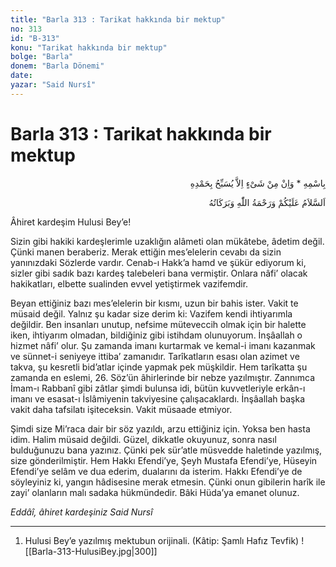 ```yaml
---
title: "Barla 313 : Tarikat hakkında bir mektup"
no: 313
id: "B-313"
konu: "Tarikat hakkında bir mektup"
bolge: "Barla"
donem: "Barla Dönemi"
date: 
yazar: "Said Nursî"
---
```


# Barla 313 : Tarikat hakkında bir mektup

<p class="arabic" dir="rtl" title="Meal: “O’nun adıyla” * “Hiçbir şey yoktur ki O'nu hamd ile tesbih etmesin” [İsrâ Suresi, 17:44]">بِاسْمِهِ * وَاِنْ مِنْ شَىْءٍ اِلاَّ يُسَبِّحُ بِحَمْدِهِ</p>

<p class="arabic" dir="rtl" title="Meal: “Allah’ın selâmı, rahmeti ve bereketleri, üzerinize olsun.”">اَلسَّلاَمُ عَلَيْكُمْ وَرَحْمَةُ اللّٰهِ وَبَرَكَاتُهُ</p>

Âhiret kardeşim Hulusi Bey’e!

Sizin gibi hakiki kardeşlerimle uzaklığın alâmeti olan mükâtebe, âdetim değil. Çünki manen beraberiz. Merak ettiğin mes’elelerin cevabı da sizin yanınızdaki Sözlerde vardır. Cenab-ı Hakk’a hamd ve şükür ediyorum ki, sizler gibi sadık bazı kardeş talebeleri bana vermiştir. Onlara nâfi’ olacak hakikatları, elbette sualinden evvel yetiştirmek vazifemdir.

Beyan ettiğiniz bazı mes’elelerin bir kısmı, uzun bir bahis ister. Vakit te müsaid değil. Yalnız şu kadar size derim ki: Vazifem kendi ihtiyarımla değildir. Ben insanları unutup, nefsime müteveccih olmak için bir halette iken, ihtiyarım olmadan, bildiğiniz gibi istihdam olunuyorum. İnşâallah o hizmet nâfi’ olur. Şu zamanda imanı kurtarmak ve kemal-i imanı kazanmak ve sünnet-i seniyeye ittiba’ zamanıdır. Tarîkatların esası olan azimet ve takva, şu kesretli bid’atlar içinde yapmak pek müşkildir. Hem tarîkatta şu zamanda en eslemi, 26. Söz’ün âhirlerinde bir nebze yazılmıştır. Zannımca İmam-ı Rabbanî gibi zâtlar şimdi bulunsa idi, bütün kuvvetleriyle erkân-ı imanı ve esasat-ı İslâmiyenin takviyesine çalışacaklardı. İnşâallah başka vakit daha tafsilatı işiteceksin. Vakit müsaade etmiyor.

Şimdi size Mi’raca dair bir söz yazıldı, arzu ettiğiniz için. Yoksa ben hasta idim. Halim müsaid değildi. Güzel, dikkatle okuyunuz, sonra nasıl bulduğunuzu bana yazınız. Çünki pek sür’atle müsvedde haletinde yazılmış, size gönderilmiştir. Hem Hakkı Efendi’ye, Şeyh Mustafa Efendi’ye, Hüseyin Efendi’ye selâm ve dua ederim, dualarını da isterim. Hakkı Efendi’ye de söyleyiniz ki, yangın hâdisesine merak etmesin. Çünki onun gibilerin harîk ile zayi’ olanların malı sadaka hükmündedir. Bâki Hüda’ya emanet olunuz.

*Eddâî, âhiret kardeşiniz*
*Said Nursî*

***

1. Hulusi Bey’e yazılmış mektubun orijinali. (Kâtip: Şamlı Hafız Tevfik)
![[Barla-313-HulusiBey.jpg|300]]

